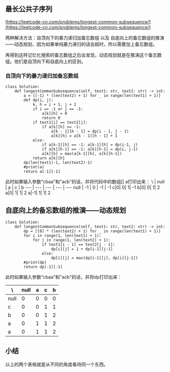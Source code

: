 ## 最长公共子序列
[https://leetcode-cn.com/problems/longest-common-subsequence/](https://leetcode-cn.com/problems/longest-common-subsequence/)

两种解决方法：自顶向下的暴力递归加备忘数组 以及 自底向上的备忘数组的推演——动态规划，因为如果单纯暴力递归的话会超时，所以需要加上备忘数组。

再得到这样记忆化搜索的备忘数组之后会发现，动态规划就是在推演这个备忘数组。他们是自顶向下和自底向上的区别。

### 自顶向下的暴力递归加备忘数组
```
class Solution:
    def longestCommonSubsequence(self, text1: str, text2: str) -> int:
        a = [[-1] * (len(text2) + 1) for _ in range(len(text1) + 1)]
        def dp(i, j):
            k, h = i + 1, j + 1
            if i == -1 or j == -1:
                a[k][h] = 0
                return 0
            if text1[i] == text2[j]:
                if a[k][h] == -1:
                    a[k - 1][h - 1] = dp(i - 1, j - 1)
                    a[k][h] = a[k - 1][h - 1] + 1
            else:
                if a[k-1][h] == -1: a[k-1][h] = dp(i-1, j)
                if a[k][h-1] == -1: a[k][h-1] = dp(i, j-1)
                a[k][h] = max(a[k-1][h], a[k][h-1])
            return a[k][h]
        dp(len(text1)-1, len(text2)-1)
        #print(a)
        return a[-1][-1]
```

此时如果输入参数“cbaa”和"acb"的话，并将代码中的数组[] a打印出来：
\ | null | a | c | b
--- | --- | --- | --- | ---
null | -1 | 0 | -1 | -1
c|0| 0| 1| -1
b|0| 0| 1| 2
a|0| 1| 1| 2
a|-1| 1| 1| 2

## 自底向上的备忘数组的推演——动态规划
```
class Solution:
    def longestCommonSubsequence(self, text1: str, text2: str) -> int:
        dp = [[0] * (len(text2) + 1) for _ in range(len(text1) + 1)]
        for i in range(1, len(text1) + 1):
            for j in range(1, len(text2) + 1):
                if text1[i - 1] == text2[j - 1]:
                    dp[i][j] = 1 + dp[i-1][j-1]
                else:
                    dp[i][j] = max(dp[i-1][j], dp[i][j-1])
        #print(dp)
        return dp[-1][-1]
```
此时如果输入参数“cbaa”和"acb"的话，并将dp打印出来：

\ | null | a | c | b
--- | --- | --- | --- | ---
null | 0 | 0 | 0 | 0
c|0| 0| 1| 1
b|0| 0| 1| 2
a|0| 1| 1| 2
a|0| 1| 1| 2

## 小结
以上的两个表格就是从不同的角度看待同一个东西。

